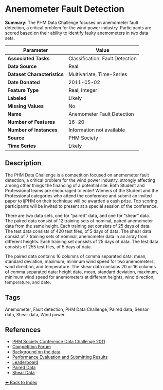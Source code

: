 # Anemometer Fault Detection

**Summary:** The PHM Data Challenge focuses on anemometer fault detection, a critical problem for the wind power industry. Participants are scored based on their ability to identify faulty anemometers in two data sets.

| Parameter | Value |
| --- | --- |
| **Associated Tasks** | Classification, Fault Detection |
| **Data Source** | Real |
| **Dataset Characteristics** | Multivariate, Time-Series |
| **Date Donated** | 2011-05-02 |
| **Feature Type** | Real, Integer |
| **Labeled** | Likely |
| **Missing Values** | No |
| **Name** | Anemometer Fault Detection |
| **Number of Features** | 16-20 |
| **Number of Instances** | Information not available |
| **Source** | PHM Society |
| **Time Series** | Likely |

## Description

The PHM Data Challenge is a competition focused on anemometer fault detection, a critical problem for the wind power industry, strongly affecting among other things the financing of a potential site. Both Student and Professional teams are encouraged to enter! Winners of the Student and the Professional categories who attend the conference and submit an invited paper to ijPHM on their technique will be awarded a cash prize. Top scoring participants will be invited to present at a special session of the conference.

There are two data sets, one for “paired” data, and one for “shear” data. The paired data consist of 12 training sets of nominal, paired anemometer data from the same height. Each training set consists of 25 days of data. The test data consists of 420 test files, of 5 days of data. The shear data consist of 7 training sets of nominal, anemometer data in an array from different heights. Each training set consists of 25 days of data. The test data consists of 255 test files, of 5 days of data.

The paired data contains 16 columns of comma separated data: mean, standard deviation, maximum, minimum wind speed for two anemometers, wind direction, and temperature. The shear data contains 20 or 16 columns of comma separated data: height data, mean, standard deviation, maximum, minimum wind speed for anemometers at different heights, wind direction, temperature, and date.

## Tags

Anemometer, Fault detection, PHM Data Challenge, Paired data, Sensor data, Shear data, Wind power

## References

- [PHM Society Conference Data Challenge 2011](https://phmsociety.org/phm_competition/2011-phm-society-conference-data-challenge/)
- [Competition Forum](http://www.phmsociety.org/forum/583)
- [Background on the data](https://www.phmsociety.org/competition/phm/11/problem)
- [Performance Evaluation and Submitting Results](https://www.phmsociety.org/competition/phm/11/scoring)
- [Leaderboard](https://www.phmsociety.org/competition/phm/11/leaderboard)
- [Paired Data](https://www.phmsociety.org/sites/phmsociety.org/files/pair.zip)
- [Shear Data](https://www.phmsociety.org/sites/phmsociety.org/files/shear.zip)

[⬅️ Back to Index](../README.md)
